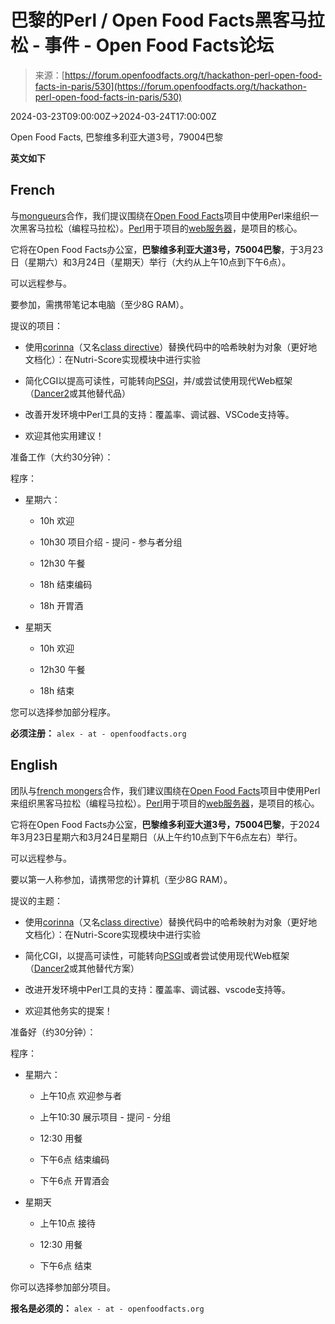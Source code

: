 <!--yml

category: 未分类

date: 2024-05-27 15:00:09

-->

# 巴黎的Perl / Open Food Facts黑客马拉松 - 事件 - Open Food Facts论坛

> 来源：[https://forum.openfoodfacts.org/t/hackathon-perl-open-food-facts-in-paris/530](https://forum.openfoodfacts.org/t/hackathon-perl-open-food-facts-in-paris/530)

2024-03-23T09:00:00Z→2024-03-24T17:00:00Z

Open Food Facts, 巴黎维多利亚大道3号，79004巴黎

**英文如下**

## French

与[mongueurs](https://www.mongueurs.net/)合作，我们提议围绕在[Open Food Facts](https://openfoodfacts.org/)项目中使用Perl来组织一次黑客马拉松（编程马拉松）。[Perl](https://www.perl.org/)用于项目的[web服务器](https://github.com/openfoodfacts/openfoodfacts-server/)，是项目的核心。

它将在Open Food Facts办公室，**巴黎维多利亚大道3号，75004巴黎**，于3月23日（星期六）和3月24日（星期天）举行（大约从上午10点到下午6点）。

可以远程参与。

要参加，需携带笔记本电脑（至少8G RAM）。

提议的项目：

+   使用[corinna](https://github.com/Perl-Apollo/Corinna)（又名[class directive](https://perldoc.perl.org/perlclass)）替换代码中的哈希映射为对象（更好地文档化）：在Nutri-Score实现模块中进行实验

+   简化CGI以提高可读性，可能转向[PSGI](https://metacpan.org/dist/PSGI/view/PSGI.pod)，并/或尝试使用现代Web框架（[Dancer2](https://metacpan.org/dist/Dancer2)或其他替代品）

+   改善开发环境中Perl工具的支持：覆盖率、调试器、VSCode支持等。

+   欢迎其他实用建议！

准备工作（大约30分钟）：

程序：

+   星期六：

    +   10h 欢迎

    +   10h30 项目介绍 - 提问 - 参与者分组

    +   12h30 午餐

    +   18h 结束编码

    +   18h 开胃酒

+   星期天

    +   10h 欢迎

    +   12h30 午餐

    +   18h 结束

您可以选择参加部分程序。

**必须注册：** `alex - at - openfoodfacts.org`

## English

团队与[french mongers](https://www.mongueurs.net/)合作，我们建议围绕在[Open Food Facts](https://openfoodfacts.org/)项目中使用Perl来组织黑客马拉松（编程马拉松）。[Perl](https://www.perl.org/)用于项目的[web服务器](https://github.com/openfoodfacts/openfoodfacts-server/)，是项目的核心。

它将在Open Food Facts办公室，**巴黎维多利亚大道3号，75004巴黎**，于2024年3月23日星期六和3月24日星期日（从上午约10点到下午6点左右）举行。

可以远程参与。

要以第一人称参加，请携带您的计算机（至少8G RAM）。

提议的主题：

+   使用[corinna](https://github.com/Perl-Apollo/Corinna)（又名[class directive](https://perldoc.perl.org/perlclass)）替换代码中的哈希映射为对象（更好地文档化）：在Nutri-Score实现模块中进行实验

+   简化CGI，以提高可读性，可能转向[PSGI](https://metacpan.org/dist/PSGI/view/PSGI.pod)或者尝试使用现代Web框架（[Dancer2](https://metacpan.org/dist/Dancer2)或其他替代方案）

+   改进开发环境中Perl工具的支持：覆盖率、调试器、vscode支持等。

+   欢迎其他务实的提案！

准备好（约30分钟）：

程序：

+   星期六：

    +   上午10点 欢迎参与者

    +   上午10:30 展示项目 - 提问 - 分组

    +   12:30 用餐

    +   下午6点 结束编码

    +   下午6点 开胃酒会

+   星期天

    +   上午10点 接待

    +   12:30 用餐

    +   下午6点 结束

你可以选择参加部分项目。

**报名是必须的：** `alex - at - openfoodfacts.org`
